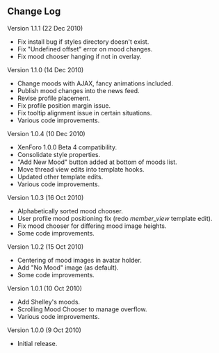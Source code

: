 Change Log
----

Version 1.1.1 (22 Dec 2010)
- Fix install bug if styles directory doesn't exist.
- Fix "Undefined offset" error on mood changes.
- Fix mood chooser hanging if not in overlay.

Version 1.1.0 (14 Dec 2010)
- Change moods with AJAX, fancy animations included.
- Publish mood changes into the news feed.
- Revise profile placement.
- Fix profile position margin issue.
- Fix tooltip alignment issue in certain situations.
- Various code improvements.

Version 1.0.4 (10 Dec 2010)
- XenForo 1.0.0 Beta 4 compatibility.
- Consolidate style properties.
- "Add New Mood" button added at bottom of moods list.
- Move thread view edits into template hooks.
- Updated other template edits.
- Various code improvements.

Version 1.0.3 (16 Oct 2010)
- Alphabetically sorted mood chooser.
- User profile mood positioning fix (redo *member_view* template edit).
- Fix mood chooser for differing mood image heights.
- Some code improvements.

Version 1.0.2 (15 Oct 2010)
- Centering of mood images in avatar holder.
- Add "No Mood" image (as default).
- Some code improvements.

Version 1.0.1 (10 Oct 2010)
- Add Shelley's moods.
- Scrolling Mood Chooser to manage overflow.
- Various code improvements.

Version 1.0.0 (9 Oct 2010)
- Initial release.